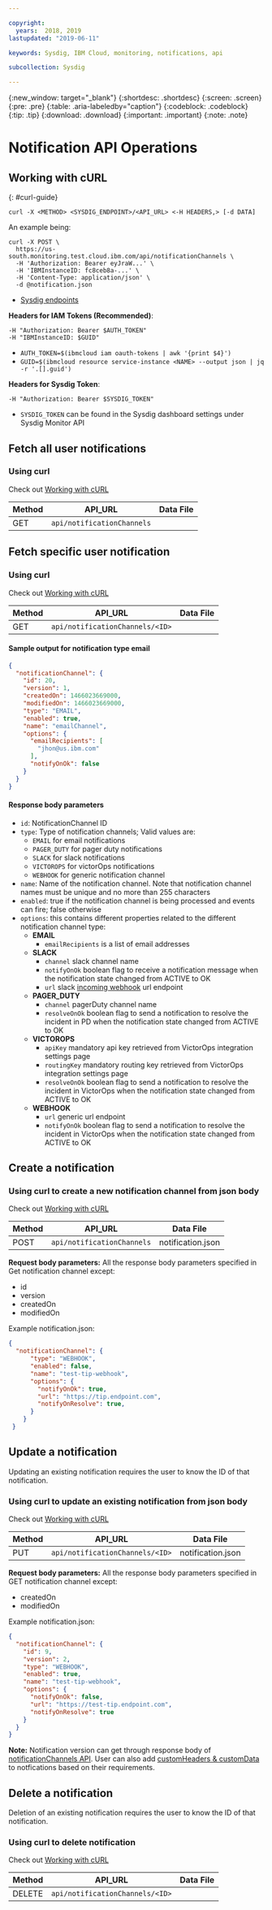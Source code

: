 ```yaml
---

copyright:
  years:  2018, 2019
lastupdated: "2019-06-11"

keywords: Sysdig, IBM Cloud, monitoring, notifications, api

subcollection: Sysdig

---
```


{:new_window: target="_blank"}
{:shortdesc: .shortdesc}
{:screen: .screen}
{:pre: .pre}
{:table: .aria-labeledby="caption"}
{:codeblock: .codeblock}
{:tip: .tip}
{:download: .download}
{:important: .important}
{:note: .note}

# Notification API Operations

## Working with cURL
{: #curl-guide}

```shell
curl -X <METHOD> <SYSDIG_ENDPOINT>/<API_URL> <-H HEADERS,> [-d DATA]
```

An example being:
```shell
curl -X POST \
  https://us-south.monitoring.test.cloud.ibm.com/api/notificationChannels \
  -H 'Authorization: Bearer eyJraW...' \
  -H 'IBMInstanceID: fc8ceb8a-...' \
  -H 'Content-Type: application/json' \
  -d @notification.json
```

* [Sysdig endpoints](https://test.cloud.ibm.com/docs/services/Monitoring-with-Sysdig?topic=Sysdig-endpoints#endpoints_sysdig)

**Headers for IAM Tokens (Recommended)**:
```shell
-H "Authorization: Bearer $AUTH_TOKEN"
-H "IBMInstanceID: $GUID"
```
* `AUTH_TOKEN=$(ibmcloud iam oauth-tokens | awk '{print $4}')`
* `GUID=$(ibmcloud resource service-instance <NAME> --output json | jq -r '.[].guid')`

**Headers for Sysdig Token**:
```shell
-H "Authorization: Bearer $SYSDIG_TOKEN"
```
* `SYSDIG_TOKEN` can be found in the Sysdig dashboard settings under Sysdig Monitor API

## Fetch all user notifications

### Using curl

Check out [Working with cURL](#curl-guide)

| Method | API_URL | Data File |
|----|---|----|
| GET | `api/notificationChannels` | |

## Fetch specific user notification

### Using curl

Check out [Working with cURL](#curl-guide)

| Method | API_URL | Data File |
|----|---|----|
| GET | `api/notificationChannels/<ID>` | |

#### Sample output for notification type email

  ```json
  {
    "notificationChannel": {
      "id": 20,
      "version": 1,
      "createdOn": 1466023669000,
      "modifiedOn": 1466023669000,
      "type": "EMAIL",
      "enabled": true,
      "name": "emailChannel",
      "options": {
        "emailRecipients": [
          "jhon@us.ibm.com"
        ],
        "notifyOnOk": false
      }
    }
  }
  ```

#### Response body parameters

- `id`: NotificationChannel ID
- `type`: Type of notification channels; Valid values are:
  - `EMAIL` for email notifications
  - `PAGER_DUTY` for pager duty notifications
  - `SLACK` for slack notifications
  - `VICTOROPS` for victorOps notifications
  - `WEBHOOK` for generic notification channel
- `name`: Name of the notification channel. Note that notification channel names must be unique and no more than 255 characters
- `enabled`: true if the notification channel is being processed and events can fire; false otherwise
- `options`: this contains different properties related to the different notification channel type:
  - **EMAIL**
    - `emailRecipients` is a list of email addresses
  - **SLACK**
    - `channel` slack channel name
    - `notifyOnOk` boolean flag to receive a notification message when the notification state changed from ACTIVE to OK
    - `url`  slack [incoming webhook](https://api.slack.com/incoming-webhooks) url endpoint
  - **PAGER_DUTY**
    - `channel` pagerDuty channel name
    - `resolveOnOk` boolean flag to send a notification to resolve the incident in PD when the notification state changed from ACTIVE to OK
  - **VICTOROPS**
    - `apiKey` mandatory api key retrieved from VictorOps integration settings page
    - `routingKey` mandatory routing key retrieved from VictorOps integration settings page
    - `resolveOnOk` boolean flag to send a notification to resolve the incident in VictorOps when the notification state changed from ACTIVE to OK
  - **WEBHOOK**
    - `url` generic url endpoint
    - `notifyOnOk` boolean flag to send a notification to resolve the incident in VictorOps when the notification state changed from ACTIVE to OK

## Create a notification

### Using curl to create a new notification channel from json body

Check out [Working with cURL](#curl-guide)

| Method | API_URL | Data File |
|----|---|----|
| POST | `api/notificationChannels` | notification.json |

**Request body parameters:** All the response body parameters specified in Get notification channel except:

- id
- version
- createdOn
- modifiedOn

Example notification.json:

  ```json
  {
    "notificationChannel": {
        "type": "WEBHOOK",
        "enabled": false,
        "name": "test-tip-webhook",
        "options": {
          "notifyOnOk": true,
          "url": "https://tip.endpoint.com",
          "notifyOnResolve": true,
        }
      }
   }
   ```

## Update a notification

Updating an existing notification requires the user to know the ID of that notification.

### Using curl to update an existing notification from json body

Check out [Working with cURL](#curl-guide)

| Method | API_URL | Data File |
|----|---|----|
| PUT | `api/notificationChannels/<ID>` | notification.json |

**Request body parameters:** All the response body parameters specified in GET notification channel except:

- createdOn
- modifiedOn

Example notification.json:

  ```json
  {
    "notificationChannel": {
      "id": 9,
      "version": 2,
      "type": "WEBHOOK",
      "enabled": true,
      "name": "test-tip-webhook",
      "options": {
        "notifyOnOk": false,
        "url": "https://test-tip.endpoint.com",
        "notifyOnResolve": true
      }
    }
  }
  ```

**Note:** Notification version can get through response body of [notificationChannels API](#fetch-specific-user-notification). User can also add [customHeaders & customData](https://docs.sysdig.com/en/configure-a-webhook-channel.html#al_UUID-a6715905-0530-a08a-a3ab-cb10b2c5d19b_UUID-f9896786-62e5-c4c3-d2ef-38d3a2f7dfab) to notfications based on their requirements.

## Delete a notification

Deletion of an existing notification requires the user to know the ID of that notification.

### Using curl to delete notification

Check out [Working with cURL](#curl-guide)

| Method | API_URL | Data File |
|----|---|----|
| DELETE | `api/notificationChannels/<ID>` | |
